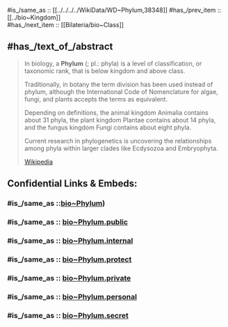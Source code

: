 ﻿---
aliases:
- Stamm
- division
- phyla
- Phylum
has_id_wikidata: Q38348
---

#is_/same_as :: [[../../../../WikiData/WD~Phylum,38348]] 
#has_/prev_item :: [[../bio~Kingdom]]  
#has_/next_item :: [[Bilateria/bio~Class]]  

## #has_/text_of_/abstract 

> In biology, a **Phylum** (; pl.: phyla) is a level of classification, or taxonomic rank, 
> that is below kingdom and above class. 
> 
> Traditionally, in botany the term division has been used instead of phylum, 
> although the International Code of Nomenclature for algae, fungi, and plants accepts the terms as equivalent. 
> 
> Depending on definitions, the animal kingdom Animalia contains about 31 phyla, 
> the plant kingdom Plantae contains about 14 phyla, 
> and the fungus kingdom Fungi contains about eight phyla. 
> 
> Current research in phylogenetics is uncovering the relationships among phyla within larger clades 
> like Ecdysozoa and Embryophyta.
>
> [Wikipedia](https://en.wikipedia.org/wiki/Phylum) 


## Confidential Links & Embeds: 

### #is_/same_as ::[bio~Phylum](bio~Phylum.md)) 

### #is_/same_as :: [bio~Phylum.public](/_public/bio/bio~Domain/Eukarya/Animal/bio~Phylum.public.md) 

### #is_/same_as :: [bio~Phylum.internal](/_internal/bio/bio~Domain/Eukarya/Animal/bio~Phylum.internal.md) 

### #is_/same_as :: [bio~Phylum.protect](/_protect/bio/bio~Domain/Eukarya/Animal/bio~Phylum.protect.md) 

### #is_/same_as :: [bio~Phylum.private](/_private/bio/bio~Domain/Eukarya/Animal/bio~Phylum.private.md) 

### #is_/same_as :: [bio~Phylum.personal](/_personal/bio/bio~Domain/Eukarya/Animal/bio~Phylum.personal.md) 

### #is_/same_as :: [bio~Phylum.secret](/_secret/bio/bio~Domain/Eukarya/Animal/bio~Phylum.secret.md)

